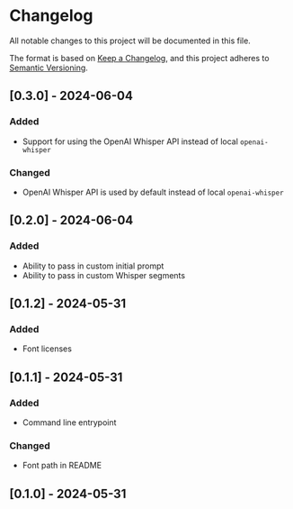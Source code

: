 # Changelog

All notable changes to this project will be documented in this file.

The format is based on [Keep a Changelog](https://keepachangelog.com/en/1.1.0/),
and this project adheres to [Semantic Versioning](https://semver.org/spec/v2.0.0.html).

## [0.3.0] - 2024-06-04

### Added

- Support for using the OpenAI Whisper API instead of local `openai-whisper`

### Changed

- OpenAI Whisper API is used by default instead of local `openai-whisper`

## [0.2.0] - 2024-06-04

### Added

- Ability to pass in custom initial prompt
- Ability to pass in custom Whisper segments

## [0.1.2] - 2024-05-31

### Added

- Font licenses

## [0.1.1] - 2024-05-31

### Added

- Command line entrypoint

### Changed

- Font path in README

## [0.1.0] - 2024-05-31
